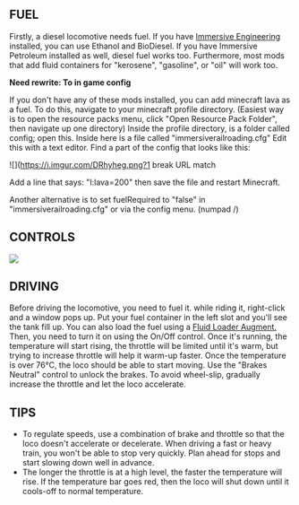 ## FUEL
Firstly, a diesel locomotive needs fuel. If you have [Immersive Engineering](https://www.curseforge.com/minecraft/mc-mods/immersive-engineering) installed, you can use Ethanol and BioDiesel. If you have Immersive Petroleum installed as well, diesel fuel works too. Furthermore, most mods that add fluid containers for "kerosene", "gasoline", or "oil" will work too.

**Need rewrite: To in game config**

If you don't have any of these mods installed, you can add minecraft lava as a fuel. To do this, navigate to your minecraft profile directory. (Easiest way is to open the resource packs menu, click "Open Resource Pack Folder", then navigate up one directory) Inside the profile directory, is a folder called config; open this. Inside here is a file called "immersiverailroading.cfg" Edit this with a text editor. Find a part of the config that looks like this:

![](https://i.imgur.com/DRhyheg.png?1 break URL match

Add a line that says: "I:lava=200" then save the file and restart Minecraft.

Another alternative is to set fuelRequired to "false" in "immersiverailroading.cfg" or via the config menu. (numpad /)

## CONTROLS
![](immersiverailroading:wiki/images/diesel.png)

## DRIVING
Before driving the locomotive, you need to fuel it. while riding it, right-click and a window pops up. Put your fuel container in the left slot and you'll see the tank fill up. You can also load the fuel using a [Fluid Loader Augment.](immersiverailroading:wiki/en_us/augment_fluid.md) Then, you need to turn it on using the On/Off control. Once it's running, the temperature will start rising, the throttle will be limited until it's warm, but trying to increase throttle will help it warm-up faster. Once the temperature is over 76°C, the loco should be able to start moving. Use the "Brakes Neutral" control to unlock the brakes. To avoid wheel-slip, gradually increase the throttle and let the loco accelerate. 

## TIPS
* To regulate speeds, use a combination of brake and throttle so that the loco doesn't accelerate or decelerate. When driving a fast or heavy train, you won't be able to stop very quickly. Plan ahead for stops and start slowing down well in advance.
* The longer the throttle is at a high level, the faster the temperature will rise. If the temperature bar goes red, then the loco will shut down until it cools-off to normal temperature.